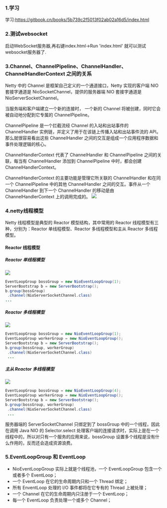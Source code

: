### 1.学习 
学习:https://gitbook.cn/books/5b739c2f5013f02ab02a16d5/index.html

### 2.测试websocket
启动WebSocket服务器,再右键index.html->Run 'index.html' 就可以测试websocket服务器了.

### 3.Channel、ChannelPipeline、ChannelHandler、ChannelHandlerContext 之间的关系

Netty 中的 Channel 是框架自己定义的一个通道接口，Netty 实现的客户端 NIO 套接字通道是 NioSocketChannel，提供的服务器端 NIO 套接字通道是 NioServerSocketChannel。

当服务端和客户端建立一个新的连接时， 一个新的 Channel 将被创建，同时它会被自动地分配到它专属的 ChannelPipeline。

ChannelPipeline 是一个拦截流经 Channel 的入站和出站事件的 ChannelHandler 实例链，并定义了用于在该链上传播入站和出站事件流的 API。那么就很容易看出这些 ChannelHandler 之间的交互是组成一个应用程序数据和事件处理逻辑的核心。

ChannelHandlerContext 代表了 ChannelHandler 和 ChannelPipeline 之间的关联，每当有 ChannelHandler 添加到 ChannelPipeline 中时，都会创建 ChannelHandlerContext。

ChannelHandlerContext 的主要功能是管理它所关联的 ChannelHandler 和在同一个 ChannelPipeline 中的其他 ChannelHandler 之间的交互。事件从一个 ChannelHandler 到下一个 ChannelHandler 的移动是由 ChannelHandlerContext 上的调用完成的。
![](https://images.gitbook.cn/d4632330-a5e9-11e8-9c44-a333cdfc1b85)

### 4.netty线程模型

Netty 线程模型是典型的 Reactor 模型结构，其中常用的 Reactor 线程模型有三种，分别为：Reactor 单线程模型、Reactor 多线程模型和主从 Reactor 多线程模型。
#### Reactor 线程模型
##### Reactor 单线程模型
![](https://images.gitbook.cn/da9c4ec0-a5e9-11e8-9c44-a333cdfc1b85)
```java
EventLoopGroup bossGroup = new NioEventLoopGroup(1);
ServerBootstrap b = new ServerBootstrap();
b.group(bossGroup)
 .channel(NioServerSocketChannel.class)
...

```

##### Reactor 多线程模型

![](https://images.gitbook.cn/e0adce10-a5e9-11e8-9c44-a333cdfc1b85)

```java
EventLoopGroup bossGroup = new NioEventLoopGroup(1);
EventLoopGroup workerGroup = new NioEventLoopGroup();
ServerBootstrap b = new ServerBootstrap();
b.group(bossGroup, workerGroup)
 .channel(NioServerSocketChannel.class)
 ...

```
##### 主从 Reactor 多线程模型
![](https://images.gitbook.cn/e5e89c70-a5e9-11e8-9c44-a333cdfc1b85)
```java
EventLoopGroup bossGroup = new NioEventLoopGroup(4);
EventLoopGroup workerGroup = new NioEventLoopGroup();
ServerBootstrap b = new ServerBootstrap();
b.group(bossGroup, workerGroup)
 .channel(NioServerSocketChannel.class)
 ...
```

服务器端的 ServerSocketChannel 只绑定到了 bossGroup 中的一个线程，因此在调用 Java NIO 的 Selector.select 处理客户端的连接请求时，实际上是在一个线程中的，所以对只有一个服务的应用来说，bossGroup 设置多个线程是没有什么作用的，反而还会造成资源浪费。


### 5.EventLoopGroup 和 EventLoop
- NioEventLoopGroup 实际上就是个线程池，一个 EventLoopGroup 包含一个或者多个 EventLoop；
- 一个 EventLoop 在它的生命周期内只和一个 Thread 绑定；
- 所有 EnventLoop 处理的 I/O 事件都将在它专有的 Thread 上被处理；
- 一个 Channel 在它的生命周期内只注册于一个 EventLoop；
- 每一个 EventLoop 负责处理一个或多个 Channel；